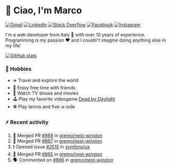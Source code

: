# 👋 Ciao, I'm Marco

[![Gmail](https://img.shields.io/badge/Gmail-%23BB001B?style=flat-square&logo=gmail&logoColor=white)](mailto:gremo1982@gmail.com)
[![LinkedIn](https://img.shields.io/badge/LinkedIn-%230e76a8?style=flat-square&logo=linkedin)](https://www.linkedin.com/in/marco-polichetti)
[![Stack Overflow](https://img.shields.io/stackexchange/stackoverflow/r/220180?style=flat&logo=stackoverflow&label=Stack%20Overflow&color=%23F47F24)](https://stackoverflow.com/users/220180)
[![Facebook](https://img.shields.io/badge/-Facebook-%234267B2?style=flat-square&logo=facebook&logoColor=white)](https://www.facebook.com/marco.poliketti)
[![Instagram](https://img.shields.io/badge/-Instagram-%23C13584?style=flat-square&logo=instagram&logoColor=white)](https://www.instagram.com/marco.gremo)

I'm a web developer from Italy 🍕 with over 10 years of experience. Programming is my passion ❤️ and I couldn't imagine doing anything else in my life!

[![GitHub stats](https://github-readme-stats.vercel.app/api?username=gremo&show_icons=true&rank_icon=github&theme=transparent)](https://github.com/anuraghazra/github-readme-stats)

### 📅 Hobbies

- ✈️ Travel and explore the world
- 🍻 Enjoy free time with friends
- 🎥 Watch TV shows and movies
- 🕹️ Play my favorite videogame [Dead by Daylight](https://deadbydaylight.com)
- ⚽ Play tennis and five-a-side

### ⚡ Recent activity

<!--START_SECTION:activity-->
1. 🎉 Merged PR [#868](https://github.com/gremo/nest-winston/pull/868) in [gremo/nest-winston](https://github.com/gremo/nest-winston)
2. 🎉 Merged PR [#867](https://github.com/gremo/nest-winston/pull/867) in [gremo/nest-winston](https://github.com/gremo/nest-winston)
3. ❗ Opened issue [#2515](https://github.com/symfony/ux/issues/2515) in [symfony/ux](https://github.com/symfony/ux)
4. 🎉 Merged PR [#865](https://github.com/gremo/nest-winston/pull/865) in [gremo/nest-winston](https://github.com/gremo/nest-winston)
5. 🗣 Commented on [#866](https://github.com/gremo/nest-winston/issues/866#issuecomment-2600280565) in [gremo/nest-winston](https://github.com/gremo/nest-winston)
<!--END_SECTION:activity-->
